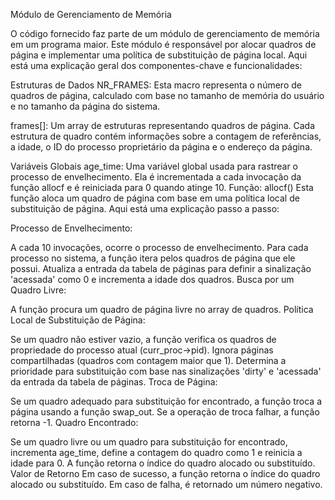 Módulo de Gerenciamento de Memória

O código fornecido faz parte de um módulo de gerenciamento de memória em um programa maior. Este módulo é responsável por alocar quadros de página e implementar uma política de substituição de página local. Aqui está uma explicação geral dos componentes-chave e funcionalidades:

Estruturas de Dados
NR_FRAMES: Esta macro representa o número de quadros de página, calculado com base no tamanho de memória do usuário e no tamanho da página do sistema.

frames[]: Um array de estruturas representando quadros de página. Cada estrutura de quadro contém informações sobre a contagem de referências, a idade, o ID do processo proprietário da página e o endereço da página.

Variáveis Globais
age_time: Uma variável global usada para rastrear o processo de envelhecimento. Ela é incrementada a cada invocação da função allocf e é reiniciada para 0 quando atinge 10.
Função: allocf()
Esta função aloca um quadro de página com base em uma política local de substituição de página. Aqui está uma explicação passo a passo:

Processo de Envelhecimento:

A cada 10 invocações, ocorre o processo de envelhecimento.
Para cada processo no sistema, a função itera pelos quadros de página que ele possui.
Atualiza a entrada da tabela de páginas para definir a sinalização 'acessada' como 0 e incrementa a idade dos quadros.
Busca por um Quadro Livre:

A função procura um quadro de página livre no array de quadros.
Política Local de Substituição de Página:

Se um quadro não estiver vazio, a função verifica os quadros de propriedade do processo atual (curr_proc->pid).
Ignora páginas compartilhadas (quadros com contagem maior que 1).
Determina a prioridade para substituição com base nas sinalizações 'dirty' e 'acessada' da entrada da tabela de páginas.
Troca de Página:

Se um quadro adequado para substituição for encontrado, a função troca a página usando a função swap_out.
Se a operação de troca falhar, a função retorna -1.
Quadro Encontrado:

Se um quadro livre ou um quadro para substituição for encontrado, incrementa age_time, define a contagem do quadro como 1 e reinicia a idade para 0.
A função retorna o índice do quadro alocado ou substituído.
Valor de Retorno
Em caso de sucesso, a função retorna o índice do quadro alocado ou substituído.
Em caso de falha, é retornado um número negativo.